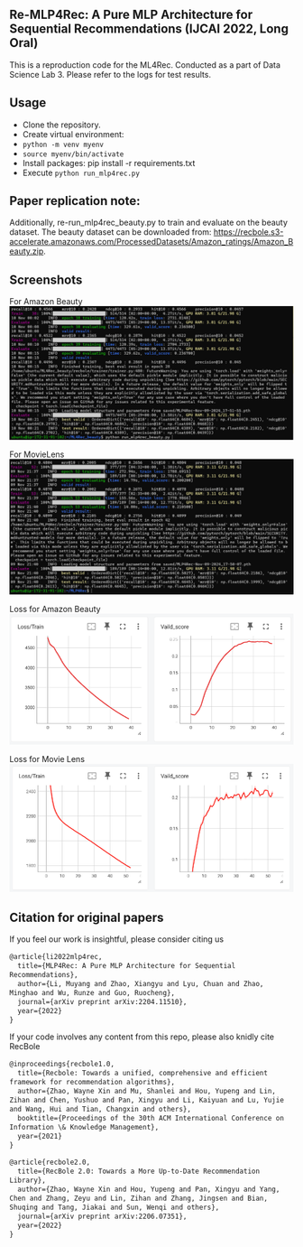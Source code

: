 ## Re-MLP4Rec: A Pure MLP Architecture for Sequential Recommendations (IJCAI 2022, Long Oral)

This is a reproduction code for the ML4Rec. Conducted as a part of Data Science Lab 3. 
Please refer to the logs for test results.
## Usage
- Clone the repository.
- Create virtual environment:
- `python -m venv myenv`
- `source myenv/bin/activate`
- Install packages: pip install -r requirements.txt
- Execute `python run_mlp4rec.py`

## Paper replication note:

Additionally, re-run_mlp4rec_beauty.py to train and evaluate on the beauty dataset. The beauty dataset can be downloaded from: https://recbole.s3-accelerate.amazonaws.com/ProcessedDatasets/Amazon_ratings/Amazon_Beauty.zip. 


## Screenshots
For Amazon Beauty
![img](Screenshots/ABeauty.png)

For MovieLens
![img](Screenshots/Movielens.png)

Loss for Amazon Beauty
![img](Screenshots/Loss_ABeauty.png)

Loss for Movie Lens
![img](Screenshots/Loss_Movielens.png)

## Citation for original papers

If you feel our work is insightful, please consider citing us 
```
@article{li2022mlp4rec,
  title={MLP4Rec: A Pure MLP Architecture for Sequential Recommendations},
  author={Li, Muyang and Zhao, Xiangyu and Lyu, Chuan and Zhao, Minghao and Wu, Runze and Guo, Ruocheng},
  journal={arXiv preprint arXiv:2204.11510},
  year={2022}
}
```
If your code involves any content from this repo, please also knidly cite RecBole
```
@inproceedings{recbole1.0,
  title={Recbole: Towards a unified, comprehensive and efficient framework for recommendation algorithms},
  author={Zhao, Wayne Xin and Mu, Shanlei and Hou, Yupeng and Lin, Zihan and Chen, Yushuo and Pan, Xingyu and Li, Kaiyuan and Lu, Yujie and Wang, Hui and Tian, Changxin and others},
  booktitle={Proceedings of the 30th ACM International Conference on Information \& Knowledge Management},
  year={2021}
}
```
```
@article{recbole2.0,
  title={RecBole 2.0: Towards a More Up-to-Date Recommendation Library},
  author={Zhao, Wayne Xin and Hou, Yupeng and Pan, Xingyu and Yang, Chen and Zhang, Zeyu and Lin, Zihan and Zhang, Jingsen and Bian, Shuqing and Tang, Jiakai and Sun, Wenqi and others},
  journal={arXiv preprint arXiv:2206.07351},
  year={2022}
}
```
